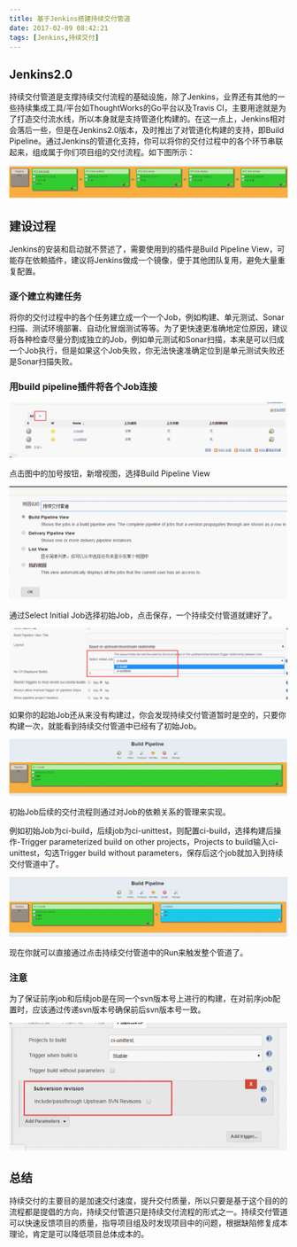 ```yaml
---
title: 基于Jenkins搭建持续交付管道
date: 2017-02-09 08:42:21
tags: [Jenkins,持续交付]
---
```



## Jenkins2.0

持续交付管道是支撑持续交付流程的基础设施，除了Jenkins，业界还有其他的一些持续集成工具/平台如ThoughtWorks的Go平台以及Travis CI，主要用途就是为了打造交付流水线，所以本身就是支持管道化构建的。在这一点上，Jenkins相对会落后一些，但是在Jenkins2.0版本，及时推出了对管道化构建的支持，即Build Pipeline。通过Jenkins的管道化支持，你可以将你的交付过程中的各个环节串联起来，组成属于你们项目组的交付流程。如下图所示：

![](https://raw.githubusercontent.com/AngryTester/blog/master/pipeline.png)

## 建设过程

Jenkins的安装和启动就不赘述了，需要使用到的插件是Build Pipeline View，可能存在依赖插件，建议将Jenkins做成一个镜像，便于其他团队复用，避免大量重复配置。

### 逐个建立构建任务

<!-- more -->
将你的交付过程中的各个任务建立成一个一个Job，例如构建、单元测试、Sonar扫描、测试环境部署、自动化冒烟测试等等。为了更快速更准确地定位原因，建议将各种检查尽量分割成独立的Job，例如单元测试和Sonar扫描，本来是可以归成一个Job执行，但是如果这个Job失败，你无法快速准确定位到是单元测试失败还是Sonar扫描失败。

### 用build pipeline插件将各个Job连接

![](https://raw.githubusercontent.com/AngryTester/blog/master/pipeline1.png)

点击图中的加号按钮，新增视图，选择Build Pipeline View

![](https://raw.githubusercontent.com/AngryTester/blog/master/pipeline2.png)

通过Select Initial Job选择初始Job，点击保存，一个持续交付管道就建好了。

![](https://raw.githubusercontent.com/AngryTester/blog/master/pipeline3.png)


如果你的起始Job还从来没有构建过，你会发现持续交付管道暂时是空的，只要你构建一次，就能看到持续交付管道中已经有了初始Job。

![](https://raw.githubusercontent.com/AngryTester/blog/master/pipeline4.png)

初始Job后续的交付流程则通过对Job的依赖关系的管理来实现。

例如初始Job为ci-build，后续job为ci-unittest，则配置ci-build，选择构建后操作-Trigger parameterized build on other projects，Projects to build输入ci-unittest，勾选Trigger build without parameters，保存后这个job就加入到持续交付管道中了。

![](https://raw.githubusercontent.com/AngryTester/blog/master/pipeline5.png)

现在你就可以直接通过点击持续交付管道中的Run来触发整个管道了。
　　

### 注意

为了保证前序job和后续job是在同一个svn版本号上进行的构建，在对前序job配置时，应该通过传递svn版本号确保前后svn版本号一致。

![](https://raw.githubusercontent.com/AngryTester/blog/master/pipeline6.png)

## 总结

持续交付的主要目的是加速交付速度，提升交付质量，所以只要是基于这个目的的流程都是提倡的方向，持续交付管道只是持续交付流程的形式之一。持续交付管道可以快速反馈项目的质量，指导项目组及时发现项目中的问题，根据缺陷修复成本理论，肯定是可以降低项目总体成本的。